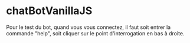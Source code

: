 # chatBotVanillaJS

Pour le test du bot, quand vous vous connectez, il faut soit entrer la commande "help", soit cliquer sur le point d'interrogation en bas à droite.